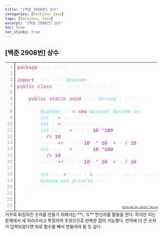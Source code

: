```yaml
---
title: "[백준 2908번] 상수"
categories: [Backjoon Java]
tags: [Backjoon, Java]
excerpt: "[백준 2908번] 상수"
toc: true
toc_sticky: true
---
```


## [백준 2908번] 상수
<div class="colorscripter-code" style="color:#f0f0f0;font-family:Consolas, 'Liberation Mono', Menlo, Courier, monospace !important; position:relative !important;overflow:auto"><table class="colorscripter-code-table" style="margin:0;padding:0;border:none;border-radius:4px;" cellspacing="0" cellpadding="0"><tr><td style="padding:6px;border-right:2px solid #4f4f4f"><div style="margin:0;padding:0;word-break:normal;text-align:right;color:#aaa;font-family:Consolas, 'Liberation Mono', Menlo, Courier, monospace !important;line-height:130%"><div style="line-height:130%">1</div><div style="line-height:130%">2</div><div style="line-height:130%">3</div><div style="line-height:130%">4</div><div style="line-height:130%">5</div><div style="line-height:130%">6</div><div style="line-height:130%">7</div><div style="line-height:130%">8</div><div style="line-height:130%">9</div><div style="line-height:130%">10</div><div style="line-height:130%">11</div><div style="line-height:130%">12</div><div style="line-height:130%">13</div><div style="line-height:130%">14</div><div style="line-height:130%">15</div><div style="line-height:130%">16</div><div style="line-height:130%">17</div><div style="line-height:130%">18</div><div style="line-height:130%">19</div><div style="line-height:130%">20</div><div style="line-height:130%">21</div><div style="line-height:130%">22</div><div style="line-height:130%">23</div></div></td><td style="padding:6px 0;text-align:left"><div style="margin:0;padding:0;color:#f0f0f0;font-family:Consolas, 'Liberation Mono', Menlo, Courier, monospace !important;line-height:130%"><div style="padding:0 6px; white-space:pre; line-height:130%"><span style="color:#ff3399">package</span>&nbsp;_1월_3주차;</div><div style="padding:0 6px; white-space:pre; line-height:130%">&nbsp;</div><div style="padding:0 6px; white-space:pre; line-height:130%"><span style="color:#ff3399">import</span>&nbsp;java.util.<span style="color:#4be6fa">Scanner</span>;</div><div style="padding:0 6px; white-space:pre; line-height:130%"><span style="color:#ff3399">public</span>&nbsp;<span style="color:#ff3399">class</span>&nbsp;백준_손수경_정답_2908&nbsp;{</div><div style="padding:0 6px; white-space:pre; line-height:130%">&nbsp;</div><div style="padding:0 6px; white-space:pre; line-height:130%">&nbsp;&nbsp;&nbsp;&nbsp;<span style="color:#ff3399">public</span>&nbsp;<span style="color:#ff3399">static</span>&nbsp;<span style="color:#ff3399">void</span>&nbsp;main(<span style="color:#4be6fa">String</span>[]&nbsp;args)&nbsp;{</div><div style="padding:0 6px; white-space:pre; line-height:130%">&nbsp;&nbsp;&nbsp;&nbsp;&nbsp;&nbsp;&nbsp;&nbsp;</div><div style="padding:0 6px; white-space:pre; line-height:130%">&nbsp;&nbsp;&nbsp;&nbsp;&nbsp;&nbsp;&nbsp;&nbsp;<span style="color:#4be6fa">Scanner</span>&nbsp;sc&nbsp;<span style="color:#0086b3"></span><span style="color:#ff3399">=</span>&nbsp;<span style="color:#ff3399">new</span>&nbsp;<span style="color:#4be6fa">Scanner</span>(<span style="color:#4be6fa">System</span>.<span style="color:#4be6fa">in</span>);</div><div style="padding:0 6px; white-space:pre; line-height:130%">&nbsp;&nbsp;&nbsp;&nbsp;&nbsp;&nbsp;&nbsp;&nbsp;<span style="color:#4be6fa">int</span>&nbsp;a&nbsp;<span style="color:#0086b3"></span><span style="color:#ff3399">=</span>&nbsp;sc.nextInt();</div><div style="padding:0 6px; white-space:pre; line-height:130%">&nbsp;&nbsp;&nbsp;&nbsp;&nbsp;&nbsp;&nbsp;&nbsp;<span style="color:#4be6fa">int</span>&nbsp;b&nbsp;<span style="color:#0086b3"></span><span style="color:#ff3399">=</span>&nbsp;sc.nextInt();</div><div style="padding:0 6px; white-space:pre; line-height:130%">&nbsp;&nbsp;&nbsp;&nbsp;&nbsp;&nbsp;&nbsp;&nbsp;<span style="color:#4be6fa">int</span>&nbsp;new_a&nbsp;<span style="color:#0086b3"></span><span style="color:#ff3399">=</span>&nbsp;((a&nbsp;%&nbsp;<span style="color:#c10aff">10</span>)<span style="color:#0086b3"></span><span style="color:#ff3399">*</span><span style="color:#c10aff">100</span>);</div><div style="padding:0 6px; white-space:pre; line-height:130%">&nbsp;&nbsp;&nbsp;&nbsp;&nbsp;&nbsp;&nbsp;&nbsp;a&nbsp;<span style="color:#0086b3"></span><span style="color:#ff3399">/</span><span style="color:#0086b3"></span><span style="color:#ff3399">=</span>&nbsp;<span style="color:#c10aff">10</span>;</div><div style="padding:0 6px; white-space:pre; line-height:130%">&nbsp;&nbsp;&nbsp;&nbsp;&nbsp;&nbsp;&nbsp;&nbsp;new_a&nbsp;<span style="color:#0086b3"></span><span style="color:#ff3399">+</span><span style="color:#0086b3"></span><span style="color:#ff3399">=</span>&nbsp;((a&nbsp;%&nbsp;<span style="color:#c10aff">10</span>)&nbsp;<span style="color:#0086b3"></span><span style="color:#ff3399">*</span>&nbsp;<span style="color:#c10aff">10</span>)&nbsp;<span style="color:#0086b3"></span><span style="color:#ff3399">+</span>&nbsp;a&nbsp;<span style="color:#0086b3"></span><span style="color:#ff3399">/</span>&nbsp;<span style="color:#c10aff">10</span>;</div><div style="padding:0 6px; white-space:pre; line-height:130%">&nbsp;&nbsp;&nbsp;&nbsp;&nbsp;&nbsp;&nbsp;&nbsp;<span style="color:#4be6fa">int</span>&nbsp;new_b&nbsp;<span style="color:#0086b3"></span><span style="color:#ff3399">=</span>&nbsp;((b&nbsp;%&nbsp;<span style="color:#c10aff">10</span>)<span style="color:#0086b3"></span><span style="color:#ff3399">*</span><span style="color:#c10aff">100</span>);</div><div style="padding:0 6px; white-space:pre; line-height:130%">&nbsp;&nbsp;&nbsp;&nbsp;&nbsp;&nbsp;&nbsp;&nbsp;b&nbsp;<span style="color:#0086b3"></span><span style="color:#ff3399">/</span><span style="color:#0086b3"></span><span style="color:#ff3399">=</span>&nbsp;<span style="color:#c10aff">10</span>;</div><div style="padding:0 6px; white-space:pre; line-height:130%">&nbsp;&nbsp;&nbsp;&nbsp;&nbsp;&nbsp;&nbsp;&nbsp;new_b&nbsp;<span style="color:#0086b3"></span><span style="color:#ff3399">+</span><span style="color:#0086b3"></span><span style="color:#ff3399">=</span>&nbsp;((b&nbsp;%&nbsp;<span style="color:#c10aff">10</span>)&nbsp;<span style="color:#0086b3"></span><span style="color:#ff3399">*</span>&nbsp;<span style="color:#c10aff">10</span>)&nbsp;<span style="color:#0086b3"></span><span style="color:#ff3399">+</span>&nbsp;b&nbsp;<span style="color:#0086b3"></span><span style="color:#ff3399">/</span>&nbsp;<span style="color:#c10aff">10</span>;</div><div style="padding:0 6px; white-space:pre; line-height:130%">&nbsp;&nbsp;&nbsp;&nbsp;&nbsp;&nbsp;&nbsp;&nbsp;</div><div style="padding:0 6px; white-space:pre; line-height:130%">&nbsp;&nbsp;&nbsp;&nbsp;&nbsp;&nbsp;&nbsp;&nbsp;<span style="color:#4be6fa">int</span>&nbsp;max&nbsp;<span style="color:#0086b3"></span><span style="color:#ff3399">=</span>&nbsp;(new_a&nbsp;<span style="color:#0086b3"></span><span style="color:#ff3399">&gt;</span>&nbsp;new_b)&nbsp;?&nbsp;new_a&nbsp;:&nbsp;new_b;</div><div style="padding:0 6px; white-space:pre; line-height:130%">&nbsp;&nbsp;&nbsp;&nbsp;&nbsp;&nbsp;&nbsp;&nbsp;<span style="color:#4be6fa">System</span>.<span style="color:#4be6fa">out</span>.<span style="color:#4be6fa">println</span>(max);</div><div style="padding:0 6px; white-space:pre; line-height:130%">&nbsp;&nbsp;&nbsp;&nbsp;&nbsp;&nbsp;&nbsp;&nbsp;</div><div style="padding:0 6px; white-space:pre; line-height:130%">&nbsp;&nbsp;&nbsp;&nbsp;}</div><div style="padding:0 6px; white-space:pre; line-height:130%">&nbsp;</div><div style="padding:0 6px; white-space:pre; line-height:130%">}</div></div><div style="text-align:right;margin-top:-13px;margin-right:5px;font-size:9px;font-style:italic"><a href="http://colorscripter.com/info#e" target="_blank" style="color:#4f4f4ftext-decoration:none">Colored by Color Scripter</a></div></td><td style="vertical-align:bottom;padding:0 2px 4px 0"><a href="http://colorscripter.com/info#e" target="_blank" style="text-decoration:none;color:white"><span style="font-size:9px;word-break:normal;background-color:#4f4f4f;color:white;border-radius:10px;padding:1px">cs</span></a></td></tr></table></div>
거꾸로 뒤집혀진 숫자를 만들기 위해서는 **/, %** 연산자를 활용을 한다. 하지만 이는 문제에서 세 자리수라고 특정지어 주었으므로 반복문 없이 가능했다. 만약에 더 큰 숫자가 입력되었다면 따로 함수를 빼서 만들어야 될 듯 싶다. 
